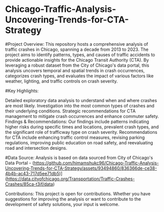 # Chicago-Traffic-Analysis-Uncovering-Trends-for-CTA-Strategy
#Project Overview:
This repository hosts a comprehensive analysis of traffic crashes in Chicago, spanning a decade from 2013 to 2023. The project aims to identify patterns, types, and causes of traffic accidents to provide actionable insights for the Chicago Transit Authority (CTA). By leveraging a robust dataset from the City of Chicago's data portal, this analysis uncovers temporal and spatial trends in crash occurrences, categorizes crash types, and evaluates the impact of various factors like weather, lighting, and traffic controls on crash severity.

#Key Highlights:

Detailed exploratory data analysis to understand when and where crashes are most likely.
Investigation into the most common types of crashes and their underlying conditions.
Strategic recommendations for CTA management to mitigate crash occurrences and enhance commuter safety.
Findings & Recommendations:
Our findings include patterns indicating higher risks during specific times and locations, prevalent crash types, and the significant role of trafficway type on crash severity. Recommendations for CTA include enhancing traffic control measures, revising parking regulations, improving public education on road safety, and reevaluating road and intersection designs.

#Data Source:
Analysis is based on data sourced from City of Chicago's Data Portal - (https://github.com/himamshukc96/Chicago-Traffic-Analysis-Uncovering-Trends-for-CTA-Strategy/assets/93494860/836366de-ce38-4b4b-ac43-717d5ee71db5)](https://data.cityofchicago.org/Transportation/Traffic-Crashes-Crashes/85ca-t3if/data)


Contributions:
This project is open for contributions. Whether you have suggestions for improving the analysis or want to contribute to the development of safety solutions, your input is welcome.

